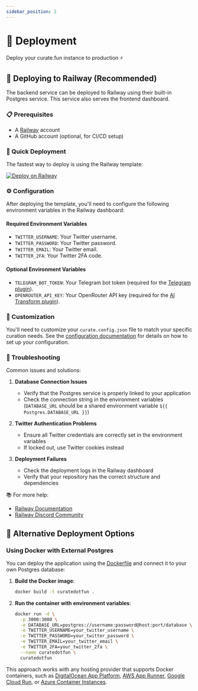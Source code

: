 ```yaml
---
sidebar_position: 2
---
```


# 🚀 Deployment

Deploy your curate.fun instance to production ⚡

## 🚂 Deploying to Railway (Recommended)

The backend service can be deployed to Railway using their built-in Postgres service. This service also serves the frontend dashboard.

### 📋 Prerequisites

- A [Railway](https://railway.app/) account
- A GitHub account (optional, for CI/CD setup)

### 🚀 Quick Deployment

The fastest way to deploy is using the Railway template:

[![Deploy on Railway](https://railway.com/button.svg)](https://railway.com/template/RiUi5U?referralCode=3O4l1-)

### ⚙️ Configuration

After deploying the template, you'll need to configure the following environment variables in the Railway dashboard:

#### Required Environment Variables

- `TWITTER_USERNAME`: Your Twitter username.
- `TWITTER_PASSWORD`: Your Twitter password.
- `TWITTER_EMAIL`: Your Twitter email.
- `TWITTER_2FA`: Your Twitter 2FA code.

#### Optional Environment Variables

- `TELEGRAM_BOT_TOKEN`: Your Telegram bot token (required for the [Telegram plugin](../plugins/distributors/telegram.md)).
- `OPENROUTER_API_KEY`: Your OpenRouter API key (required for the [AI Transform plugin](../plugins/transformers/ai-transform.md)).

### 🔧 Customization

You'll need to customize your `curate.config.json` file to match your specific curation needs. See the [configuration documentation](./configuration.md) for details on how to set up your configuration.

### 🔧 Troubleshooting

Common issues and solutions:

1. **Database Connection Issues**
   - Verify that the Postgres service is properly linked to your application
   - Check the connection string in the environment variables (`DATABASE_URL` should be a shared environment variable `${{ Postgres.DATABASE_URL }}`)

2. **Twitter Authentication Problems**
   - Ensure all Twitter credentials are correctly set in the environment variables
   - If locked out, use Twitter cookies instead

3. **Deployment Failures**
   - Check the deployment logs in the Railway dashboard
   - Verify that your repository has the correct structure and dependencies

📚 For more help:

- [Railway Documentation](https://docs.railway.app/)
- [Railway Discord Community](https://discord.com/invite/railway)

## 🐳 Alternative Deployment Options

### Using Docker with External Postgres

You can deploy the application using the [Dockerfile](https://github.com/PotLock/curatedotfun/blob/main/Dockerfile) and connect it to your own Postgres database:

1. **Build the Docker image**:

   ```bash
   docker build -t curatedotfun .
   ```

2. **Run the container with environment variables**:

   ```bash
   docker run -d \
     -p 3000:3000 \
     -e DATABASE_URL=postgres://username:password@host:port/database \
     -e TWITTER_USERNAME=your_twitter_username \
     -e TWITTER_PASSWORD=your_twitter_password \
     -e TWITTER_EMAIL=your_twitter_email \
     -e TWITTER_2FA=your_twitter_2fa \
     --name curatedotfun \
     curatedotfun
   ```

This approach works with any hosting provider that supports Docker containers, such as [DigitalOcean App Platform](https://www.digitalocean.com/products/app-platform), [AWS App Runner](https://aws.amazon.com/apprunner/), [Google Cloud Run](https://cloud.google.com/run), or [Azure Container Instances](https://azure.microsoft.com/en-us/products/container-instances).
